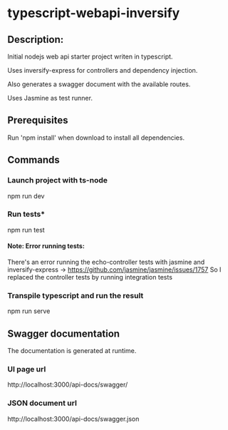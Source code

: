 # typescript-webapi-inversify

## Description:
Initial nodejs web api starter project writen in typescript.

Uses inversify-express for controllers and dependency injection.

Also generates a swagger document with the available routes.

Uses Jasmine as test runner.

## Prerequisites
Run 'npm install' when download to install all dependencies.

## Commands

### Launch project with ts-node
npm run dev

### Run tests*
npm run test

#### Note: Error running tests:
There's an error running the echo-controller tests with jasmine and inversify-express -> https://github.com/jasmine/jasmine/issues/1757
So I replaced the controller tests by running integration tests

### Transpile typescript and run the result
npm run serve

## Swagger documentation
The documentation is generated at runtime.
### UI page url
http://localhost:3000/api-docs/swagger/
### JSON document url
http://localhost:3000/api-docs/swagger.json

